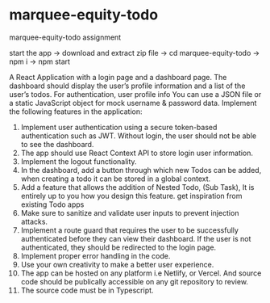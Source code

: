 # marquee-equity-todo
marquee-equity-todo assignment

start the app
-> download and extract zip file
-> cd marquee-equity-todo
-> npm i
-> npm start

A React Application with a login page and a dashboard page. The dashboard should display the user’s profile information and a list of the user’s todos.
For authentication, user profile info You can use a JSON file or a static JavaScript object for mock username & password data.
Implement the following features in the application:
1. Implement user authentication using a secure token-based authentication such as JWT. Without login, the user should not be able to see the dashboard.
2. The app should use React Context API to store login user information.
3. Implement the logout functionality.
4. In the dashboard, add a button through which new Todos can be added, when creating a todo it can be stored in a global context.
5. Add a feature that allows the addition of Nested Todo, (Sub Task), It is entirely up to you how you design this feature. get inspiration from existing Todo apps
6. Make sure to sanitize and validate user inputs to prevent injection attacks.
7. Implement a route guard that requires the user to be successfully authenticated before they can view their dashboard. If the user is not authenticated, they should be redirected to the login page.
8. Implement proper error handling in the code.
9. Use your own creativity to make a better user experience.
10. The app can be hosted on any platform i.e Netlify, or Vercel. And source code should be publically accessible on any git repository to review.
11. The source code must be in Typescript.


